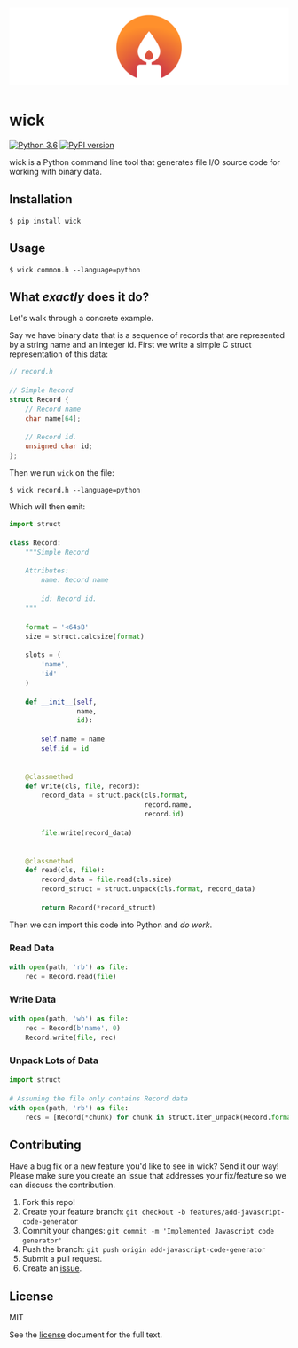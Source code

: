 # [![wick](https://raw.githubusercontent.com/joshuaskelly/wick/master/.media/logo.svg?sanitize=true)](https://github.com/JoshuaSkelly/wick)

# wick

[![Python 3.6](https://img.shields.io/badge/python-3.6-blue.svg)]() [![PyPI version](https://badge.fury.io/py/wick.svg)](https://pypi.python.org/pypi/wick)

wick is a Python command line tool that generates file I/O source code for working with binary data.

## Installation

```shell
$ pip install wick
```

## Usage

```shell
$ wick common.h --language=python
```

## What _exactly_ does it do?

Let's walk through a concrete example.

Say we have binary data that is a sequence of records that are represented by a string name and an integer id. First we write a simple C struct representation of this data:

```C
// record.h

// Simple Record
struct Record {
    // Record name
    char name[64];

    // Record id.
    unsigned char id;
};
```

Then we run `wick` on the file:

```shell
$ wick record.h --language=python
```

Which will then emit:

```python
import struct

class Record:
    """Simple Record
    
    Attributes:
        name: Record name
    
        id: Record id.
    """

    format = '<64sB'
    size = struct.calcsize(format)

    slots = (
        'name',
        'id'
    )

    def __init__(self,
                 name,
                 id):
    
        self.name = name
        self.id = id
    

    @classmethod
    def write(cls, file, record):
        record_data = struct.pack(cls.format, 
                                  record.name,
                                  record.id)
    
        file.write(record_data)
    

    @classmethod
    def read(cls, file):
        record_data = file.read(cls.size)
        record_struct = struct.unpack(cls.format, record_data)
    
        return Record(*record_struct)
```

Then we can import this code into Python and _do work_.

### Read Data
```python
with open(path, 'rb') as file:
    rec = Record.read(file)
```

### Write Data
```python
with open(path, 'wb') as file:
    rec = Record(b'name', 0)
    Record.write(file, rec)
```

### Unpack Lots of Data
```python
import struct

# Assuming the file only contains Record data
with open(path, 'rb') as file:
    recs = [Record(*chunk) for chunk in struct.iter_unpack(Record.format, file.read())]
```

## Contributing
Have a bug fix or a new feature you'd like to see in wick? Send it our way! Please make sure you create an issue that addresses your fix/feature so we can discuss the contribution.

1. Fork this repo!
2. Create your feature branch: `git checkout -b features/add-javascript-code-generator`
3. Commit your changes: `git commit -m 'Implemented Javascript code generator'`
4. Push the branch: `git push origin add-javascript-code-generator`
5. Submit a pull request.
6. Create an [issue](https://github.com/joshuaskelly/wick/issues/new).

## License
MIT

See the [license](./LICENSE) document for the full text.
